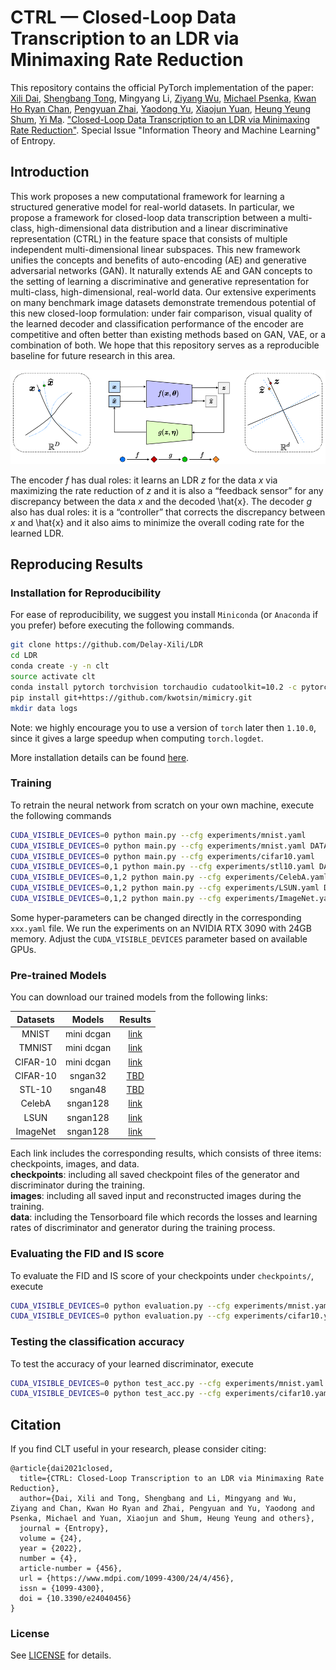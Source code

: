 # CTRL — Closed-Loop Data Transcription to an LDR via Minimaxing Rate Reduction

This repository contains the official PyTorch implementation of the paper: 
[Xili Dai](https://delay-xili.github.io/), [Shengbang Tong](https://tsb0601.github.io/petertongsb/), 
Mingyang Li, [Ziyang Wu](https://robinwu218.github.io/), [Michael Psenka](https://www.michaelpsenka.io/), 
[Kwan Ho Ryan Chan](https://ryanchankh.github.io/), [Pengyuan Zhai](https://billyzz.github.io/), 
[Yaodong Yu](https://yaodongyu.github.io/), [Xiaojun Yuan](https://yuan-xiaojun.github.io/Yuan-Xiaojun/), 
[Heung Yeung Shum](https://www.microsoft.com/en-us/research/people/hshum/), [Yi Ma](https://people.eecs.berkeley.edu/~yima/). 
["Closed-Loop Data Transcription to an LDR via Minimaxing Rate Reduction"](https://www.mdpi.com/1099-4300/24/4/456). Special Issue "Information Theory and Machine Learning" of Entropy.

## Introduction
This work proposes a new computational framework for learning a structured generative model for real-world datasets. 
In particular, we propose a framework for closed-loop data transcription between a multi-class, high-dimensional data 
distribution and a linear discriminative representation (CTRL) in the feature space that consists of multiple independent 
multi-dimensional linear subspaces. This new framework unifies the concepts and benefits of auto-encoding (AE) and 
generative adversarial networks (GAN). It naturally extends AE and GAN concepts to the setting of learning a discriminative 
and generative representation for multi-class, high-dimensional, real-world data. Our extensive experiments on many benchmark 
image datasets demonstrate tremendous potential of this new closed-loop formulation: under fair comparison, visual quality 
of the learned decoder and classification performance of the encoder are competitive and often better than existing methods 
based on GAN, VAE, or a combination of both. We hope that this repository serves as a reproducible baseline for future 
research in this area. 

<p align="center">
<img src="fig/framework.png"  width="600">
</p>

The encoder *f* has dual roles: it learns an
LDR *z* for the data *x* via maximizing the rate reduction of *z* and it is also a “feedback sensor” for
any discrepancy between the data *x* and the decoded \hat{x}. The decoder *g* also has dual roles: it is a
“controller” that corrects the discrepancy between *x* and \hat{x} and it also aims to minimize the overall
coding rate for the learned LDR.

## Reproducing Results

### Installation for Reproducibility

For ease of reproducibility, we suggest you install `Miniconda` (or `Anaconda` if you prefer) before executing the following commands.

```bash
git clone https://github.com/Delay-Xili/LDR
cd LDR
conda create -y -n clt
source activate clt
conda install pytorch torchvision torchaudio cudatoolkit=10.2 -c pytorch
pip install git+https://github.com/kwotsin/mimicry.git
mkdir data logs
```
Note: we highly encourage you to use a version of `torch` later then `1.10.0`, since it gives a large speedup when computing `torch.logdet`.

More installation details can be found [here](https://mimicry.readthedocs.io/en/latest/guides/introduction.html).

### Training

To retrain the neural network from scratch on your own machine, execute the following commands 
```bash
CUDA_VISIBLE_DEVICES=0 python main.py --cfg experiments/mnist.yaml
CUDA_VISIBLE_DEVICES=0 python main.py --cfg experiments/mnist.yaml DATA.DATASET TMNIST LOG_DIR logs/tmnist
CUDA_VISIBLE_DEVICES=0 python main.py --cfg experiments/cifar10.yaml
CUDA_VISIBLE_DEVICES=0,1 python main.py --cfg experiments/stl10.yaml DATA.ROOT pth/to/the/dataset
CUDA_VISIBLE_DEVICES=0,1,2 python main.py --cfg experiments/CelebA.yaml DATA.ROOT pth/to/the/dataset
CUDA_VISIBLE_DEVICES=0,1,2 python main.py --cfg experiments/LSUN.yaml DATA.ROOT pth/to/the/dataset
CUDA_VISIBLE_DEVICES=0,1,2 python main.py --cfg experiments/ImageNet.yaml DATA.ROOT pth/to/the/dataset
```

Some hyper-parameters can be changed directly in the corresponding `xxx.yaml` file. 
We run the experiments on an NVIDIA RTX 3090 with 24GB memory. 
Adjust the ```CUDA_VISIBLE_DEVICES``` parameter based on available GPUs.


### Pre-trained Models

You can download our trained models from the following links:

| Datasets | Models      | Results     |
| :------: | :---------: | :---------: |
| MNIST    | mini dcgan  | [link](https://drive.google.com/drive/folders/1-eu2qDkF91Bd0RfsCc1YSx9X33SD-Ewy?usp=sharing)    |
| TMNIST   | mini dcgan  | [link](https://drive.google.com/drive/folders/18p6c7WfHuYZG45EW1Nh3n91LcwpNWbfi?usp=sharing)    |
| CIFAR-10 | mini dcgan  | [link](https://drive.google.com/drive/folders/1Il2DlJ4KVk6UCa7hgdp5IPu2HDFO3Iz6?usp=sharing)    |
| CIFAR-10 | sngan32     | [TBD](https://drive.google.com/drive/folders/1Il2DlJ4KVk6UCa7hgdp5IPu2HDFO3Iz6?usp=sharing)     |
| STL-10   | sngan48     | [TBD](https://drive.google.com/drive/folders/1V4fsMTUdG-fYOwsY7oW5zBR_rwJY1vcn?usp=sharing)     |
| CelebA   | sngan128    | [link](https://drive.google.com/drive/folders/1GXUsZAYDi3GnckE9KxykHWtRjX7qFuFd?usp=sharing)    |
| LSUN     | sngan128    | [link](https://drive.google.com/drive/folders/10lqlLxP85-uBt7LAEOs_zEb7Yt7lON_u?usp=sharing)    |
| ImageNet | sngan128    | [link](https://drive.google.com/drive/folders/11kikjh2sSgX7OeUxLOCXr-CsTuzMoz6K?usp=sharing)    |

Each link includes the corresponding results, which consists of three items: checkpoints, images, and data. <br>
**checkpoints**: including all saved checkpoint files of the generator and discriminator during the training.<br>
**images**: including all saved input and reconstructed images during the training.<br>
**data**: including the Tensorboard file which records the losses and learning rates of discriminator and generator during the training process.

### Evaluating the FID and IS score

To evaluate the FID and IS score of your checkpoints under ```checkpoints/```, execute 

```bash
CUDA_VISIBLE_DEVICES=0 python evaluation.py --cfg experiments/mnist.yaml EVAL.NETD_CKPT path/to/netD/ckpt EVAL.NETG_CKPT path/to/netG/ckpt
CUDA_VISIBLE_DEVICES=0 python evaluation.py --cfg experiments/cifar10.yaml EVAL.NETD_CKPT path/to/netD/ckpt EVAL.NETG_CKPT path/to/netG/ckpt
```

### Testing the classification accuracy

To test the accuracy of your learned discriminator, execute

```bash
CUDA_VISIBLE_DEVICES=0 python test_acc.py --cfg experiments/mnist.yaml --ckpt_epochs 4500 EVAL.DATA_SAMPLE 1000
CUDA_VISIBLE_DEVICES=0 python test_acc.py --cfg experiments/cifar10.yaml --ckpt_epochs 45000 EVAL.DATA_SAMPLE 1000
```


## Citation

If you find CLT useful in your research, please consider citing:

```
@article{dai2021closed,
  title={CTRL: Closed-Loop Transcription to an LDR via Minimaxing Rate Reduction},
  author={Dai, Xili and Tong, Shengbang and Li, Mingyang and Wu, Ziyang and Chan, Kwan Ho Ryan and Zhai, Pengyuan and Yu, Yaodong and Psenka, Michael and Yuan, Xiaojun and Shum, Heung Yeung and others},
  journal = {Entropy},
  volume = {24},
  year = {2022},
  number = {4},
  article-number = {456},
  url = {https://www.mdpi.com/1099-4300/24/4/456},
  issn = {1099-4300},
  doi = {10.3390/e24040456}
}
```

### License

See [LICENSE](LICENSE) for details.